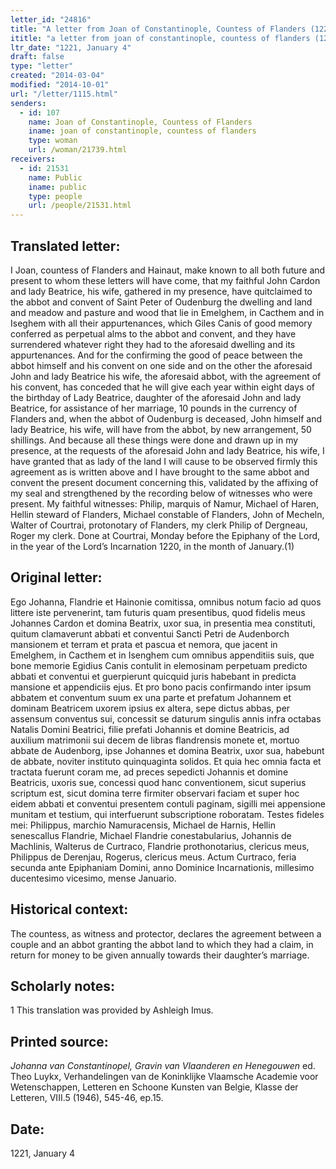 ```yaml
---
letter_id: "24816"
title: "A letter from Joan of Constantinople, Countess of Flanders (1221, January 4)"
ititle: "a letter from joan of constantinople, countess of flanders (1221, january 4)"
ltr_date: "1221, January 4"
draft: false
type: "letter"
created: "2014-03-04"
modified: "2014-10-01"
url: "/letter/1115.html"
senders:
  - id: 107
    name: Joan of Constantinople, Countess of Flanders
    iname: joan of constantinople, countess of flanders
    type: woman
    url: /woman/21739.html
receivers:
  - id: 21531
    name: Public
    iname: public
    type: people
    url: /people/21531.html
---
```

<h2> Translated letter:</h2>I Joan, countess of Flanders and Hainaut, make known to all both future and present to whom these letters will have come, that my faithful John Cardon and lady Beatrice, his wife, gathered in my presence, have quitclaimed to the abbot and convent of Saint Peter of Oudenburg the dwelling and land and meadow and pasture and wood that lie in Emelghem, in Cacthem and in Iseghem with all their appurtenances, which Giles Canis of good memory conferred as perpetual alms to the abbot and convent, and they have surrendered whatever right they had to the aforesaid dwelling and its appurtenances.  And for the confirming the good of peace between the abbot himself and his convent on one side and on the other the aforesaid John and lady Beatrice his wife, the aforesaid abbot, with the agreement of his convent, has conceded that he will give each year within eight days of the birthday of Lady Beatrice, daughter of the aforesaid John and lady Beatrice, for assistance of her marriage, 10 pounds in the currency of Flanders and, when the abbot of Oudenburg is deceased, John himself and lady Beatrice, his wife, will have from the abbot, by new arrangement, 50 shillings.
	And because all these things were done and drawn up in my presence, at the requests of the aforesaid John and lady Beatrice, his wife, I have granted that as lady of the land I will cause to be observed firmly this agreement as is written above and I have brought to the same abbot and convent the present document concerning this, validated by the affixing of my seal and strengthened by the recording below of witnesses who were present.  My faithful witnesses:  Philip, marquis of Namur, Michael of Haren, Hellin steward of Flanders, Michael constable of Flanders, John of Mecheln, Walter of Courtrai, protonotary of Flanders, my clerk Philip of Dergneau, Roger my clerk.
	Done at Courtrai, Monday before the Epiphany of the Lord, in the year of the Lord’s Incarnation 1220, in the month of January.(1)
<h2 class="mt-4"> Original letter:</h2>Ego Johanna, Flandrie et Hainonie comitissa, omnibus notum facio ad quos littere iste pervenerint, tam futuris quam presentibus, quod fidelis meus Johannes Cardon et domina Beatrix, uxor sua, in presentia mea constituti, quitum clamaverunt abbati et conventui Sancti Petri de Audenborch mansionem et terram et prata et pascua et nemora, que jacent in Emelghem, in Cacthem et in Isenghem cum omnibus appenditiis suis, que bone memorie Egidius Canis contulit in elemosinam perpetuam predicto abbati et conventui et guerpierunt quicquid juris habebant in predicta mansione et appendiciis ejus. Et pro bono pacis confirmando inter ipsum abbatem et conventum suum ex una parte et prefatum Johannem et dominam Beatricem uxorem ipsius ex altera, sepe dictus abbas, per assensum conventus sui, concessit se daturum singulis annis infra octabas Natalis Domini Beatrici, filie prefati Johannis et domine Beatricis, ad auxilium matrimonii sui decem de libras flandrensis monete et, mortuo abbate de Audenborg, ipse Johannes et domina Beatrix, uxor sua, habebunt de abbate, noviter instituto quinquaginta solidos.
Et quia hec omnia facta et tractata  fuerunt coram me, ad preces sepedicti Johannis et domine Beatricis, uxoris sue, concessi quod hanc conventionem, sicut superius scriptum est, sicut domina terre firmiter observari faciam et super hoc eidem abbati et conventui presentem contuli paginam, sigilli mei appensione munitam et testium, qui interfuerunt subscriptione roboratam. Testes fideles mei: Philippus, marchio Namuracensis, Michael de Harnis, Hellin senescallus Flandrie, Michael Flandrie conestabularius, Johannis de Machlinis, Walterus de Curtraco, Flandrie prothonotarius, clericus meus, Philippus de Derenjau, Rogerus, clericus meus.
Actum Curtraco, feria secunda ante Epiphaniam Domini, anno Dominice Incarnationis, millesimo ducentesimo vicesimo, mense Januario.
<h2 class="mt-4"> Historical context:</h2>The countess, as witness and protector, declares the agreement between a couple and an abbot granting the abbot land to which they had a claim, in return for money to be given annually towards their daughter’s marriage.
<h2 class="mt-4"> Scholarly notes:</h2>1 This translation was provided by Ashleigh Imus.
<h2 class="mt-4"> Printed source:</h2><p><em>Johanna van Constantinopel, Gravin van Vlaanderen en Henegouwen</em> ed. Theo Luykx, Verhandelingen van de Koninklijke Vlaamsche Academie voor Wetenschappen, Letteren en Schoone Kunsten van Belgie, Klasse der Letteren, VIII.5 (1946), 545-46, ep.15.</p><h2 class="mt-4"> Date:</h2>1221, January 4